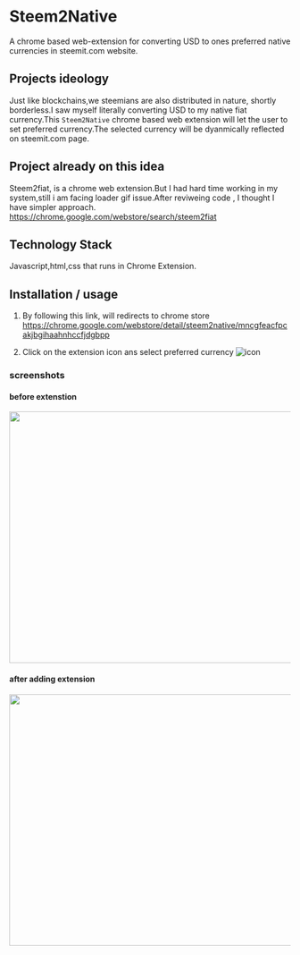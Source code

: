 # Steem2Native
A chrome based web-extension for converting USD to ones preferred native currencies in steemit.com website.  

## Projects ideology
Just like blockchains,we steemians are also distributed in nature, shortly borderless.I saw myself literally converting USD to my native fiat currency.This `Steem2Native` chrome based web extension will let the user to set preferred currency.The selected currency will be dyanmically reflected on steemit.com page.

## Project already on this idea
Steem2fiat, is a chrome web extension.But I had hard time working in my system,still i am facing loader gif issue.After reviweing code , I thought I have simpler approach.
https://chrome.google.com/webstore/search/steem2fiat



## Technology Stack
Javascript,html,css that runs in Chrome Extension.

## Installation / usage
1. By following this link, will redirects to chrome store 
    https://chrome.google.com/webstore/detail/steem2native/mncgfeacfpcakjbgihaahnhccfjdgbpp

2. Click on the extension icon ans select preferred currency
![icon](https://i.imgur.com/X0TKS3P.jpg)

### screenshots 
#### before extenstion
<img src="https://i.imgur.com/mdSrwCn.png" width="600" height="450">

#### after adding extension
<img src="https://i.imgur.com/rxzraAw.png" width="600" height="450">

 
